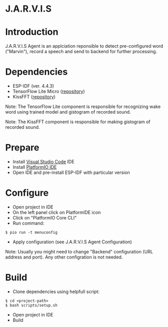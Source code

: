 # J.A.R.V.I.S

# Introduction

J.A.R.V.I.S Agent is an applciation reponsible to detect pre-configured word ("Marvin"), record a speech and send to backend for further processing.

# Dependencies

* ESP-IDF (ver. 4.4.3)
* TensorFlow Lite Micro ([repository](https://github.com/espressif/tflite-micro-esp-examples.git))
* KissFFT ([repository](https://github.com/karz0n/esp32-kissfft.git))

Note: The TensorFlow Lite component is responsible for recognizing wake word using trained model and gistogram of recorded sound.

Note: The KissFFT component is responsible for making gistogram of recorded sound.

# Prepare

* Install [Visual Studio Code](https://code.visualstudio.com/) IDE
* Install [PlatformIO IDE](https://platformio.org/platformio-ide)
* Open IDE and pre-install ESP-IDF with particular version

# Configure

* Open project in IDE
* On the left panel click on PlatformIDE icon
* Click on "PlatformIO Core CLI"
* Run command:
```shell
$ pio run -t menuconfig
```
* Apply configuration (see J.A.R.V.I.S Agent Configuration)

Note: Usually you might need to change "Backend" configuration (URL address and port). Any other configration is not needed.

# Build

* Clone dependencies using helpfull script:
```shell
$ cd <project-path>
$ bash scripts/setup.sh
```
* Open project in IDE
* Build
